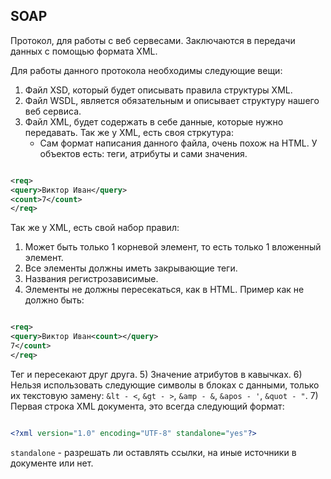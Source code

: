 ## SOAP

Протокол, для работы с веб сервесами. Заключаются в передачи данных с помощью формата XML.

Для работы данного протокола необходимы следующие вещи:
1) Файл XSD, который будет описывать правила структуры XML.
2) Файл WSDL, является обязательным и описывает структуру нашего веб сервиса.
3) Файл XML, будет содержать в себе данные, которые нужно передавать. Так же у XML, есть своя стркутура:
    - Сам формат написания данного файла, очень похож на HTML. У объектов есть: теги, атрибуты и сами значения.
```XML

<req>
<query>Виктор Иван</query>
<count>7</count>
</req>

```
Так же у XML, есть свой набор правил:
1) Может быть только 1 корневой элемент, то есть только 1 вложенный элемент.
2) Все элементы должны иметь закрывающие теги.
3) Названия регистрозависимые.
4) Элементы не должны пересекаться, как в HTML. Пример как не должно быть:

```XML

<req>
<query>Виктор Иван<count></query>
7</count>
</req>

```
Тег <query> и </count> пересекают друг друга.
5) Значение атрибутов в кавычках.
6) Нельзя использовать следующие символы в блоках с данными, только их текстовую замену: 
   `&lt - <`,
   `&gt - >`,
   `&amp - &`, 
   `&apos - '`,
   `&quot - "`.
7) Первая строка XML документа, это всегда следующий формат:

```XML

<?xml version="1.0" encoding="UTF-8" standalone="yes"?>

```

`standalone` - разрешать ли оставлять ссылки, на иные источники в документе или нет.
